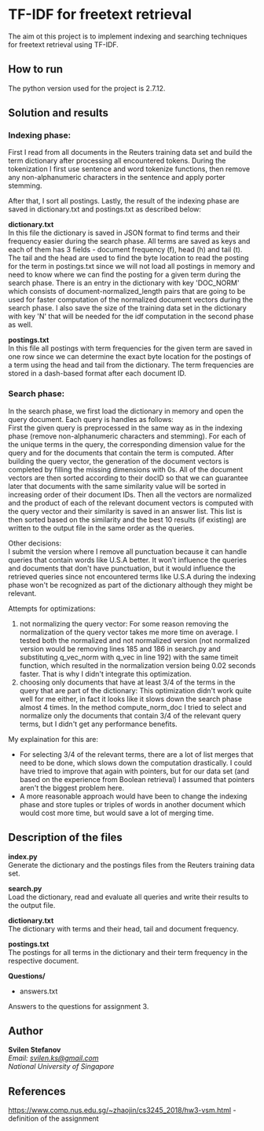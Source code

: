 
# TF-IDF for freetext retrieval

The aim ot this project is to implement indexing and searching techniques for freetext retrieval using TF-IDF.

## How to run

The python version used for the project is 2.7.12.

## Solution and results

### Indexing phase:

First I read from all documents in the Reuters training data set and build the term dictionary after processing all encountered tokens.
During the tokenization I first use sentence and word tokenize functions, then remove any non-alphanumeric characters in the sentence and apply porter stemming.

After that, I sort all postings. Lastly, the result of the indexing phase are saved in dictionary.txt and postings.txt as described below:

**dictionary.txt**<br />
In this file the dictionary is saved in JSON format to find terms and their frequency easier during the search phase. 
All terms are saved as keys and each of them has 3 fields - document frequency (f), head (h) and tail (t). 
The tail and the head are used to find the byte location to read the posting for the term in postings.txt since we will not load all postings in memory and need to know where we can find the posting for a given term during the search phase. 
There is an entry in the dictionary with key 'DOC_NORM' which consists of document-normalized_length pairs 
that are going to be used for faster computation of the normalized document vectors during the search phase. 
I also save the size of the training data set in the dictionary with key 'N' that will be needed for the idf computation in the second phase as well.

**postings.txt**<br />
In this file all postings with term frequencies for the given term are saved in one row since we can determine the exact byte location for the postings of a term using the head and tail from the dictionary. 
The term frequencies are stored in a dash-based format after each document ID.

### Search phase:
In the search phase, we first load the dictionary in memory and open the query document.
Each query is handles as follows: <br />
First the given query is preprocessed in the same way as in the indexing phase (remove non-alphanumeric characters and stemming).
For each of the unique terms in the query, the corresponding dimension value for the query and for the documents that contain the term is computed. 
After building the query vector, the generation of the document vectors is completed by filling the missing dimensions with 0s. 
All of the document vectors are then sorted according to their docID so that we can guarantee later that documents with the same similarity value will be sorted in increasing order of their document IDs. 
Then all the vectors are normalized and the product of each of the relevant document vectors is computed with the query vector and their similarity is saved in an answer list. 
This list is then sorted based on the similarity and the best 10 results (if existing) are written to the output file in the same order as the queries.

Other decisions: <br />
I submit the version where I remove all punctuation because it can handle queries that contain words like U.S.A better. 
It won't influence the queries and documents that don't have punctuation, but it would influence the retrieved queries 
since not encountered terms like U.S.A during the indexing phase won't be recognized as part of the dictionary although 
they might be relevant.

Attempts for optimizations: 
1) not normalizing the query vector:
For some reason removing the normalization of the query vector takes me more time on average. 
I tested both the normalized and not normalized version (not normalized version would be removing lines 185 and 186 
in search.py and substituting q_vec_norm with q_vec in line 192) with the same timeit function, which resulted in the normalization version being 0.02 seconds faster. 
That is why I didn't integrate this optimization.
2) choosing only documents that have at least 3/4 of the terms in the query that are part of the dictionary:
This optimization didn't work quite well for me either, in fact it looks like it slows down the search phase almost 4 times. 
In the method compute_norm_doc I tried to select and normalize only the documents that contain 3/4 of the relevant query terms, but I didn't get any performance benefits.<br />
 
My explaination for this are:
- For selecting 3/4 of the relevant terms, there are a lot of list merges that need to be done, which slows down the computation drastically. 
I could have tried to improve that again with pointers, but for our data set (and based on the experience from Boolean retrieval) 
I assumed that pointers aren't the biggest problem here.
- A more reasonable approach would have been to change the indexing phase and store tuples or triples of words in another document which would cost more time, 
but would save a lot of merging time.

## Description of the files

**index.py**<br />
Generate the dictionary and the postings files from the Reuters training data set.

**search.py**<br />
Load the dictionary, read and evaluate all queries and write their results to the output file.

**dictionary.txt**<br />
The dictionary with terms and their head, tail and document frequency.

**postings.txt**<br />
The postings for all terms in the dictionary and their term frequency in the respective document.

**Questions/**<br />
* answers.txt <br />

Answers to the questions for assignment 3.

## Author
**Svilen Stefanov** <br />
*Email: svilen.ks@gmail.com* <br />
*National University of Singapore*

## References
https://www.comp.nus.edu.sg/~zhaojin/cs3245_2018/hw3-vsm.html - definition of the assignment 







